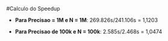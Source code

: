 #Calculo do Speedup

* **Para Precisao = 1M e N = 1M**:
  269.826s/241.106s =  1,1203

* **Para Precisao de 100k e N = 100k**:
  2.585s/2.468s = 1,0474     

